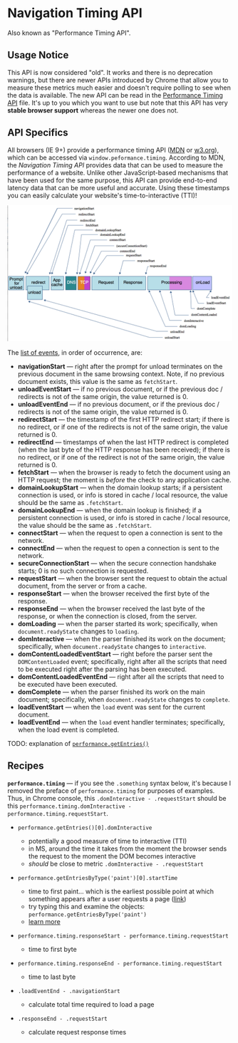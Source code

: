 # Navigation Timing API
Also known as "Performance Timing API".

## Usage Notice
This API is now considered "old". It works and there is no deprecation warnings, but there are newer APIs introduced by Chrome that allow you to measure these metrics much easier and doesn't require polling to see when the data is available.  The new API can be read in the [Performance Timing API](./Perfomance_Timing_API.md) file. It's up to you which you want to use but note that this API has very **stable browser support** whereas the newer one does not.

## API Specifics
All browsers (IE 9+) provide a performance timing API ([MDN](https://developer.mozilla.org/en-US/docs/Web/API/Navigation_timing_API) or [w3.org](https://www.w3.org/TR/navigation-timing/#sec-navigation-timing-interface)), which can be accessed via `window.peformance.timing`.  According to MDN, the *Navigation Timing API* provides data that can be used to measure the performance of a website. Unlike other JavaScript-based mechanisms that have been used for the same purpose, this API can provide end-to-end latency data that can be more useful and accurate.  Using these timestamps you can easily calculate your website's time-to-interactive (TTI)!

![visual timeline of Navigation Timing API](./assets/perf_metrics_timeline.png)

The [list of events](https://developer.mozilla.org/en-US/docs/Web/API/PerformanceTiming), in order of occurrence, are:
  - **navigationStart** — right after the prompt for unload terminates on the previous document in the same browsing context.  Note, if no previous document exists, this value is the same as `fetchStart`.
  - **unloadEventStart** — if no previous document, or if the previous doc / redirects is not of the same origin, the value returned is 0.
  - **unloadEventEnd** — if no previous document, or if the previous doc / redirects is not of the same origin, the value returned is 0.
  - **redirectStart** — the timestamp of the first HTTP redirect start; if there is no redirect, or if one of the redirects is not of the same origin, the value returned is 0.
  - **redirectEnd** — timestamps of when the last HTTP redirect is completed (when the last byte of the HTTP response has been received); if there is no redirect, or if one of the redirect is not of the same origin, the value returned is 0.
  - **fetchStart** — when the browser is ready to fetch the document using an HTTP request; the moment is _before_ the check to any application cache.
  - **domainLookupStart** — when the domain lookup starts; if a persistent connection is used, or info is stored in cache / local resource, the value should be the same as `.fetchStart`.
  - **domainLookupEnd** — when the domain lookup is finished; if a persistent connection is used, or info is stored in cache / local resource, the value should be the same as `.fetchStart`.
  - **connectStart** — when the request to open a connection is sent to the network.
  - **connectEnd** — when the request to open a connection is sent to the network.
  - **secureConnectionStart** — when the secure connection handshake starts; 0 is no such connection is requested.
  - **requestStart** — when the browser sent the request to obtain the actual document, from the server or from a cache.
  - **responseStart** — when the browser received the first byte of the response.
  - **responseEnd** — when the browser received the last byte of the response, or when the connection is closed, from the server.
  - **domLoading** — when the parser started its work; specifically, when `document.readyState` changes to `loading`.
  - **domInteractive** — when the parser finished its work on the document; specifically, when `document.readyState` changes to `interactive`.
  - **domContentLoadedEventStart** — right before the parser sent the `DOMContentLoaded` event; specifically, right after all the scripts that need to be executed right after the parsing has been executed.
  - **domContentLoadedEventEnd** — right after all the scripts that need to be executed have been executed.
  - **domComplete** — when the parser finished its work on the main document; specifically, when `document.readyState` changes to `complete`.
  - **loadEventStart** — when the `load` event was sent for the current document.
  - **loadEventEnd** — when the `load` event handler terminates; specifically, when the load event is completed.

TODO: explanation of [`performance.getEntries()`](https://developer.mozilla.org/en-US/docs/Web/API/Performance/getEntries)

## Recipes
**`performance.timing`** — if you see the `.something` syntax below, it's because I removed the preface of `performance.timing` for purposes of examples.  Thus, in Chrome console, this `.domInteractive - .requestStart` should be this `performance.timing.domInteractive - performance.timing.requestStart`.


- `performance.getEntries()[0].domInteractive`
  - potentially a good measure of time to interactive (TTI)
  - in MS, around the time it takes from the moment the browser sends the request to the moment the DOM becomes interactive
  - _should_ be close to metric `.domInteractive - .requestStart`


- `performance.getEntriesByType('paint')[0].startTime`
  - time to first paint... which is the earliest possible point at which something appears after a user requests a page ([link](https://css-tricks.com/paint-timing-api/))
  - try typing this and examine the objects: `performance.getEntriesByType('paint')`
  - [learn more](https://developer.mozilla.org/en-US/docs/Web/API/Performance/getEntriesByType)


- `performance.timing.responseStart - performance.timing.requestStart`
  - time to first byte


- `performance.timing.responseEnd - performance.timing.requestStart`
  - time to last byte


- `.loadEventEnd - .navigationStart`
  - calculate total time required to load a page


- `.responseEnd - .requestStart`
  - calculate request response times
